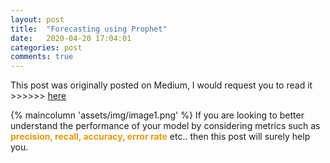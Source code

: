 ```yaml
---
layout: post
title:  "Forecasting using Prophet"
date:   2020-04-20 17:04:01
categories: post
comments: true
---
```



This post was originally posted on Medium,
I would request you to read it >>>>>> [here](https://medium.com/convergeml/conundrums-of-the-confusion-matrix-2fa82293707a)

{% maincolumn 'assets/img/image1.png' %}
If you are looking to better understand the performance of your model by considering metrics such as <span style="color:#ea9808; font-weight: bold">precision, recall, accuracy, error rate</span> etc.. then this post will surely help you. 

